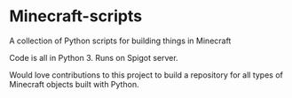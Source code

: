 # Minecraft-scripts
A collection of Python scripts for building things in Minecraft

Code is all in Python 3.
Runs on Spigot server.

Would love contributions to this project to build a repository for all types of Minecraft objects built with Python.
